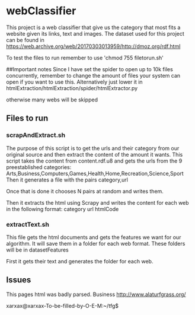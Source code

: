 # webClassifier

This project is a web classifier that give us the category that most fits a website given its links, text and images.
The dataset used for this project can be found in https://web.archive.org/web/20170303013959/http://dmoz.org/rdf.html

To test the files to run remember to use 'chmod 755 filetorun.sh'


##Important notes
Since I have set the spider to open up to 10k files concurrently, remember to change the amount of files your system can open if you want to use this.
Alternatively just lower it in htmlExtraction/htmlExtraction/spider/htmlExtractor.py

otherwise many webs will be skipped

## Files to run

### scrapAndExtract.sh
The purpose of this script is to get the urls and their category from our original source and then extract the content of the amount it wants.
This script takes the content from content.rdf.u8 and gets the urls from the 9 preestablished categories: Arts,Business,Computers,Games,Health,Home,Recreation,Science,Sport
Then it generates a file with the pairs category,url

Once that is done it chooses N pairs at random and writes them.

Then it extracts the html using Scrapy and writes the content for each web in the following format:
category
url
htmlCode

### extractText.sh
This file gets the html documents and gets the features we want for our algorithm. It will save them in a folder for each web format. These folders will be in datasetFeatures

First it gets their text and generates the folder for each web.



## Issues
This pages html was badly parsed.
Business
http://www.alaturfgrass.org/
<html><HEAD>

</HEAD><FRAMESET border='0' ROWS='*,1'> <FRAME SRC='http://alturfgrass.org'><FRAME SRC='blank.html'> </FRAMESET> </html>xarxax@xarxax-To-be-filled-by-O-E-M:~/tfg$
